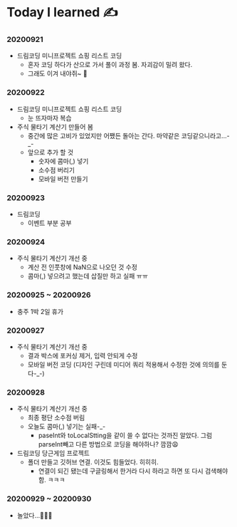 # Today I learned ✍️

### 20200921
* 드림코딩 미니프로젝트 쇼핑 리스트 코딩
  * 혼자 코딩 하다가 산으로 가서 풀이 과정 봄. 자괴감이 밀려 왔다.
  * 그래도 이겨 내야쥐~ 🤧
  
### 20200922
* 드림코딩 미니프로젝트 쇼핑 리스트 코딩
  * 눈 뜨자마자 복습
* 주식 물타기 계산기 만들어 봄
  * 중간에 많은 고비가 있었지만 어쨌든 돌아는 간다. 마약같은 코딩같으니라고...-_-
  * 앞으로 추가 할 것
    * 숫자에 콤마(,) 넣기
    * 소수점 버리기
    * 모바일 버전 만들기
  
### 20200923
* 드림코딩
  * 이벤트 부분 공부
  
### 20200924
* 주식 물타기 계산기 개선 중
  * 계산 전 인풋창에 NaN으로 나오던 것 수정
  * 콤마(,) 넣으려고 했는데 삽질만 하고 실패 ㅠㅠ
  
### 20200925 ~ 20200926
* 충주 1박 2일 휴가

### 20200927
* 주식 물타기 계산기 개선 중
  * 결과 박스에 포커싱 제거, 입력 안되게 수정
  * 모바일 버전 코딩 (디자인 구린데 미디어 쿼리 적용해서 수정한 것에 의의를 둔다-_-)
  
### 20200928
* 주식 물타기 계산기 개선 중
  * 최종 평단 소수점 버림
  * 오늘도 콤마(,) 넣기는 실패-_-
    * paseInt와 toLocalStting을 같이 쓸 수 없다는 것까진 알았다. 그럼 parseInt빼고 다른 방법으로 코딩을 해야하나? 깜깜😩
* 드림코딩 당근게임 프로젝트
  * 폴더 만들고 깃허브 연결. 이것도 힘들었다. 히히히.
    * 연결이 되긴 됐는데 구글링해서 한거라 다시 하라고 하면 또 다시 검색해야함. ㅋㅋㅋ
    
### 20200929 ~ 20200930
* 놀았다...🤹🏻‍♂️
